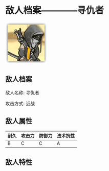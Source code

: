 # 敌人档案————寻仇者

![寻仇者](./eneIcons/寻仇者.png)

## 敌人档案

敌人名称: 寻仇者

攻击方式: 近战

## 敌人属性

| 耐久      | 攻击力  | 防御力 | 法术抗性 |
|---------|------|-----|------|
| B | C | C | A |

## 敌人特性
> 

